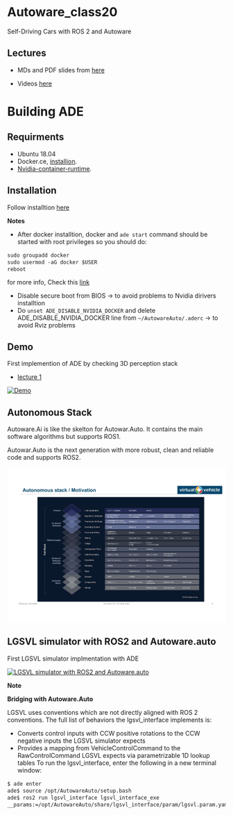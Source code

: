 # Autoware_class20
Self-Driving Cars with ROS 2 and Autoware 

## Lectures

- MDs and PDF slides from [here](https://gitlab.com/ApexAI/autowareclass2020/-/tree/master/)

- Videos [here](https://www.autoware.org/awf-course)

# Building ADE
## Requirments
- Ubuntu 18.04
- Docker.ce, [installion](https://docs.docker.com/engine/install/ubuntu/).
- [Nvidia-container-runtime](https://github.com/NVIDIA/nvidia-container-runtime).

## Installation
Follow installtion [here](https://ade-cli.readthedocs.io/en/latest/install.html)

**Notes**

- After docker installtion, docker and `ade start` command should be started with root privileges 
so you should do:
```
sudo groupadd docker 
sudo usermod -aG docker $USER
reboot
```
  for more info, Check this [link](https://docs.docker.com/engine/install/linux-postinstall/)

- Disable secure boot from BIOS -> to avoid problems to Nvidia dirivers installtion
- Do `unset ADE_DISABLE_NVIDIA_DOCKER` and delete ADE_DISABLE_NVIDIA_DOCKER line from `~/AutowareAuto/.aderc` -> to avoid Rviz problems


## Demo 
First implemention of ADE by checking 3D perception stack
- [lecture 1](https://gitlab.com/ApexAI/autowareclass2020/-/blob/master/lectures/01_DevelopmentEnvironment/devenv.md)

[![Demo](http://img.youtube.com/vi/vzfrloH_Gs4/0.jpg)](http://www.youtube.com/watch?v=vzfrloH_Gs4 "Demo - Autoware.Auto 3D perception stack")

## Autonomous Stack

Autoware.Ai is like the skelton for Autowar.Auto. It contains the main software algorithms but supports ROS1.

Autowar.Auto is the next generation with more robust, clean and reliable code and supports ROS2.

![Autoware.auto AD Full Stack](./Images/Full_stack.png)

## LGSVL simulator with ROS2 and Autoware.auto

First  LGSVL simulator implmentation with ADE


[![LGSVL simulator with ROS2 and Autoware.auto](http://img.youtube.com/vi/SoF8SptJuPY/0.jpg)](http://www.youtube.com/watch?v=SoF8SptJuPY "LGSVL simulator with ROS2 and Autoware.auto")

**Note**

**Bridging with Autoware.Auto**

LGSVL uses conventions which are not directly aligned with ROS 2 conventions. The full list of behaviors the lgsvl_interface implements is:

- Converts control inputs with CCW positive rotations to the CCW negative inputs the LGSVL simulator expects
- Provides a mapping from VehicleControlCommand to the RawControlCommand LGSVL expects via parametrizable 1D lookup tables
To run the lgsvl_interface, enter the following in a new terminal window:
```
$ ade enter
ade$ source /opt/AutowareAuto/setup.bash
ade$ ros2 run lgsvl_interface lgsvl_interface_exe __params:=/opt/AutowareAuto/share/lgsvl_interface/param/lgsvl.param.yaml
```
